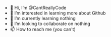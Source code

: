 - 👋 Hi, I’m @CantReallyCode
- 👀 I’m interested in learning more about Github
- 🌱 I’m currently learning nothing
- 💞️ I’m looking to collaborate on nothing
- 📫 How to reach me (you can't)

<!---
CantReallyCode/CantReallyCode is a ✨ special ✨ repository because its `README.md` (this file) appears on your GitHub profile.
You can click the Preview link to take a look at your changes.
--->
